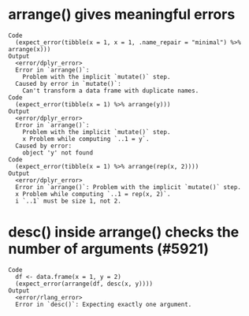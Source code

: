# arrange() gives meaningful errors

    Code
      (expect_error(tibble(x = 1, x = 1, .name_repair = "minimal") %>% arrange(x)))
    Output
      <error/dplyr_error>
      Error in `arrange()`: 
        Problem with the implicit `mutate()` step. 
      Caused by error in `mutate()`: 
        Can't transform a data frame with duplicate names.
    Code
      (expect_error(tibble(x = 1) %>% arrange(y)))
    Output
      <error/dplyr_error>
      Error in `arrange()`: 
        Problem with the implicit `mutate()` step. 
        x Problem while computing `..1 = y`.
      Caused by error: 
        object 'y' not found
    Code
      (expect_error(tibble(x = 1) %>% arrange(rep(x, 2))))
    Output
      <error/dplyr_error>
      Error in `arrange()`: Problem with the implicit `mutate()` step. 
      x Problem while computing `..1 = rep(x, 2)`.
      i `..1` must be size 1, not 2.

# desc() inside arrange() checks the number of arguments (#5921)

    Code
      df <- data.frame(x = 1, y = 2)
      (expect_error(arrange(df, desc(x, y))))
    Output
      <error/rlang_error>
      Error in `desc()`: Expecting exactly one argument.

